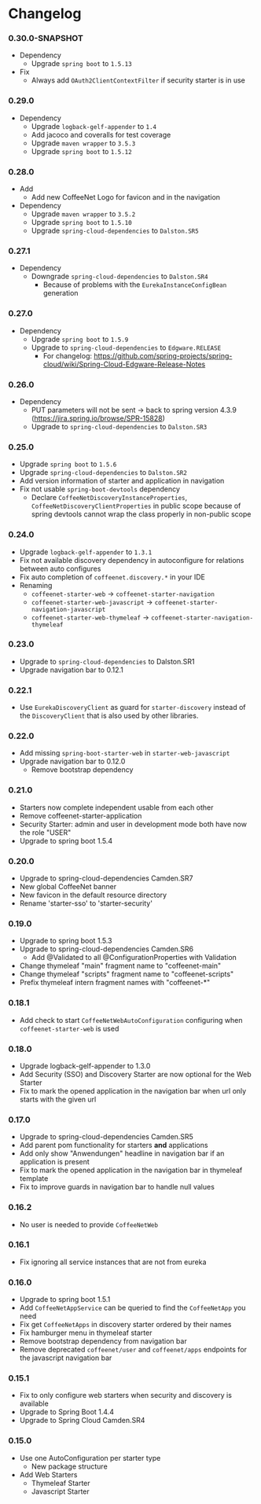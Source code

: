 # Changelog 

### 0.30.0-SNAPSHOT
* Dependency
  * Upgrade `spring boot` to `1.5.13`
* Fix
  * Always add `OAuth2ClientContextFilter` if security starter is in use


### 0.29.0
* Dependency
  * Upgrade `logback-gelf-appender` to `1.4`
  * Add jacoco and coveralls for test coverage
  * Upgrade `maven wrapper` to `3.5.3`
  * Upgrade `spring boot` to `1.5.12`

### 0.28.0
* Add
  * Add new CoffeeNet Logo for favicon and
    in the navigation
* Dependency
  * Upgrade `maven wrapper` to `3.5.2`
  * Upgrade `spring boot` to `1.5.10`
  * Upgrade `spring-cloud-dependencies` to `Dalston.SR5`

### 0.27.1
* Dependency
  * Downgrade `spring-cloud-dependencies` to `Dalston.SR4`
    * Because of problems with the `EurekaInstanceConfigBean` generation

### 0.27.0
* Dependency
  * Upgrade `spring boot` to `1.5.9`
  * Upgrade to `spring-cloud-dependencies` to `Edgware.RELEASE`
    * For changelog: https://github.com/spring-projects/spring-cloud/wiki/Spring-Cloud-Edgware-Release-Notes

### 0.26.0
* Dependency
  * PUT parameters will not be sent -> back to spring version 4.3.9
    (https://jira.spring.io/browse/SPR-15828)
  * Upgrade to `spring-cloud-dependencies` to `Dalston.SR3`

### 0.25.0
* Upgrade `spring boot` to `1.5.6`
* Upgrade `spring-cloud-dependencies` to `Dalston.SR2`
* Add version information of starter and application
  in navigation
* Fix not usable `spring-boot-devtools` dependency
  * Declare
    `CoffeeNetDiscoveryInstanceProperties`,
    `CoffeeNetDiscoveryClientProperties`
    in public scope because of spring devtools cannot wrap
    the class properly in non-public scope

### 0.24.0
* Upgrade `logback-gelf-appender` to `1.3.1`
* Fix not available discovery dependency in
  autoconfigure for relations between auto configures
* Fix auto completion of `coffeenet.discovery.*` in your IDE
* Renaming
  * `coffeenet-starter-web` -> `coffeenet-starter-navigation`
  * `coffeenet-starter-web-javascript` -> `coffeenet-starter-navigation-javascript`
  * `coffeenet-starter-web-thymeleaf` -> `coffeenet-starter-navigation-thymeleaf`

### 0.23.0
* Upgrade to `spring-cloud-dependencies` to Dalston.SR1
* Upgrade navigation bar to 0.12.1

### 0.22.1
* Use `EurekaDiscoveryClient` as guard for `starter-discovery`
  instead of the `DiscoveryClient` that is also used by other libraries.

### 0.22.0
* Add missing `spring-boot-starter-web` in `starter-web-javascript`
* Upgrade navigation bar to 0.12.0
  * Remove bootstrap dependency

### 0.21.0
* Starters now complete independent usable from each other
* Remove coffeenet-starter-application
* Security Starter: admin and user in development mode both have now the role "USER"
* Upgrade to spring boot 1.5.4

### 0.20.0
* Upgrade to spring-cloud-dependencies Camden.SR7
* New global CoffeeNet banner
* New favicon in the default resource directory
* Rename 'starter-sso' to 'starter-security'

### 0.19.0
* Upgrade to spring boot 1.5.3
* Upgrade to spring-cloud-dependencies Camden.SR6
  * Add @Validated to all @ConfigurationProperties with Validation
* Change thymeleaf "main" fragment name to "coffeenet-main"
* Change thymeleaf "scripts" fragment name to "coffeenet-scripts"
* Prefix thymeleaf intern fragment names with "coffeenet-*"

### 0.18.1
* Add check to start `CoffeeNetWebAutoConfiguration` configuring when `coffeenet-starter-web` is used

### 0.18.0
* Upgrade logback-gelf-appender to 1.3.0
* Add Security (SSO) and Discovery Starter are now optional for the Web Starter
* Fix to mark the opened application in the navigation bar when url only starts with the given url

### 0.17.0
* Upgrade to spring-cloud-dependencies Camden.SR5
* Add parent pom functionality for starters **and** applications
* Add only show "Anwendungen" headline in navigation bar if an application is present
* Fix to mark the opened application in the navigation bar in thymeleaf template
* Fix to improve guards in navigation bar to handle null values

### 0.16.2
* No user is needed to provide `CoffeeNetWeb`

### 0.16.1
* Fix ignoring all service instances that are not from eureka

### 0.16.0
* Upgrade to spring boot 1.5.1
* Add `CoffeeNetAppService` can be queried to find the `CoffeeNetApp` you need
* Fix get `CoffeeNetApps` in discovery starter ordered by their names
* Fix hamburger menu in thymeleaf starter
* Remove bootstrap dependency from navigation bar
* Remove deprecated `coffeenet/user` and `coffeenet/apps` endpoints for the javascript navigation bar


### 0.15.1
* Fix to only configure web starters when security and discovery is available
* Upgrade to Spring Boot 1.4.4
* Upgrade to Spring Cloud Camden.SR4

### 0.15.0
* Use one AutoConfiguration per starter type
  * New package structure
* Add Web Starters
  * Thymeleaf Starter
  * Javascript Starter
